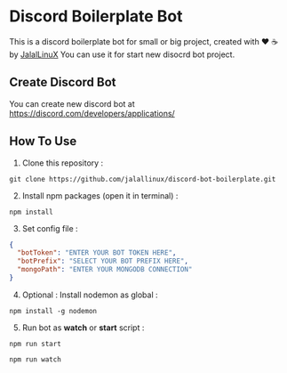 # Discord Boilerplate Bot

This is a discord boilerplate bot for small or big project, created with ❤️ ☕ by [JalalLinuX](https://jalallinux.ir)
You can use it for start new disocrd bot project.

## Create Discord Bot

You can create new discord bot at https://discord.com/developers/applications/

## How To Use

1. Clone this repository :

```
git clone https://github.com/jalallinux/discord-bot-boilerplate.git
```

2. Install npm packages (open it in terminal) :

```
npm install
```

3. Set config file :

```json
{
  "botToken": "ENTER YOUR BOT TOKEN HERE",
  "botPrefix": "SELECT YOUR BOT PREFIX HERE",
  "mongoPath": "ENTER YOUR MONGODB CONNECTION"
}
```

4. Optional : Install nodemon as global :

```
npm install -g nodemon
```

5. Run bot as **watch** or **start** script :

```
npm run start
```

```
npm run watch
```
